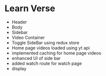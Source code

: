

# Learn Verse

- Header
- Body
- Sidebar
- Video Container
- Toggle SideBar using redux store
- Home page videos loaded using yt api
- implemented caching for home page videos
- enhanced UI of side bar 
- added watch route for watch page
- display 